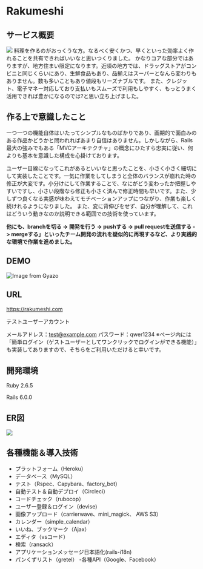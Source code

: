 # Rakumeshi

## サービス概要
![](https://i.gyazo.com/59b715c849bebdb48dc41a433a61d715.jpg)
料理を作るのがおっくうな方。なるべく安くかつ、早くといった効率よく作れることを共有できればいいなと思いつくりました。
かなりコアな部分ではありますが、地方住まい限定になります。近頃の地方では、ドラッグストアがコンビニと同じくらいにあり、生鮮食品もあり、品揃えはスーパーとなんら変わりもありません。数も多いこともあり値段もリーズナブルです。
また、クレジット、電子マネー対応しており支払いもスムーズで利用もしやすく、もっとうまく活用できれば豊かになるのでは?と思い立ち上げました。

## 作る上で意識したこと
一つ一つの機能自体はいたってシンプルなものばかりであり、画期的で面白みのある作品かどうかと問われればあまり自信はありません。しかしながら、Rails最大の強みでもある「MVCアーキテクチャ」の概念にひたすら忠実に従い、何よりも基本を意識した構成を心掛けております。

ユーザー目線になってこれがあるといいなと思ったことを、小さく小さく細切にして実装したことです。一気に作業をしてしまうと全体のバランスが崩れた時の修正が大変です。小分けにして作業することで、なにがどう変わったか把握しやすいですし、小さい段階なら修正も小さく済んで修正時間も早いです。また、少しずつ良くなる実感が味わえてモチベーションアップにつながり、作業も楽しく続けれるようになりました。
また、変に背伸びをせず、自分が理解して、これはどういう動きなのか説明できる範囲での技術を使っています。

**他にも、branchを切る -> 開発を行う -> pushする -> pull requestを送信する -> mergeする」といったチーム開発の流れを疑似的に再現するなど、より実践的な環境で作業を進めました。**

## DEMO
![![Image from Gyazo](https://i.gyazo.com/4b5ae3595021d1ae5464c5a6efda89ee.gif)](https://gyazo.com/4b5ae3595021d1ae5464c5a6efda89ee)



## URL
https://rakumeshi.com

テストユーザーアカウント

メールアドレス：test@example.com
パスワード：qwer1234
※ページ内には「簡単ログイン（ゲストユーザーとしてワンクリックでログインができる機能）」も実装してありますので、そちらをご利用いただけると幸いです。

## 開発環境
Ruby 2.6.5

Rails 6.0.0

## ER図
![](https://i.gyazo.com/f6bb2c43af888bea14bb8c09ac43b889.png)

## 各種機能＆導入技術
- プラットフォーム（Heroku）
- データベース（MySQL）
- テスト（Rspec、Capybara、factory_bot）
- 自動テスト＆自動デプロイ（Circleci）
- コードチェック（rubocop）
- ユーザー登録＆ログイン（devise)
- 画像アップロード（carrierwave、mini_magick、 AWS S3）
- カレンダー（simple_calendar）
- いいね、ブックマーク（Ajax）
- エディタ（vsコード）
- 検索（ransack）
- アプリケーションメッセージ日本語化(rails-i18n)
- パンくずリスト（gretel）
-各種API（Google、Facebook）



